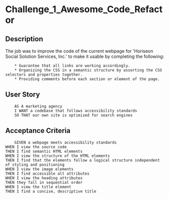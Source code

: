# Challenge_1_Awesome_Code_Refactor
## Description
The job was to improve the code of the current webpage for 'Horiseon Social Solution Services, Inc.' to make it usable by completing the following: 
    
        * Guarantee that all links are working accordingly.
        * Organizing the CSS in a semantic structure by assorting the CSS selectors and properties together.
        * Providing comments before each section or element of the page.



## User Story

        AS A marketing agency
        I WANT a codebase that follows accessibility standards
        SO THAT our own site is optimized for search engines
## Acceptance Criteria

        GIVEN a webpage meets accessibility standards
    WHEN I view the source code
    THEN I find semantic HTML elements
    WHEN I view the structure of the HTML elements
    THEN I find that the elements follow a logical structure independent of styling and positioning
    WHEN I view the image elements
    THEN I find accessible alt attributes
    WHEN I view the heading attributes
    THEN they fall in sequential order
    WHEN I view the title element
    THEN I find a concise, descriptive title
